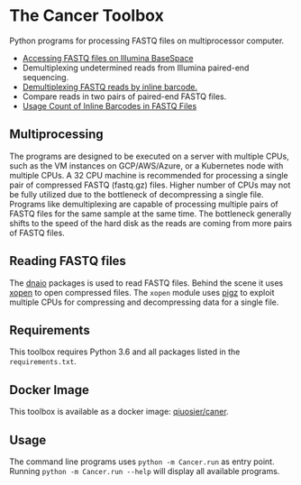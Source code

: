 # The Cancer Toolbox
Python programs for processing FASTQ files on multiprocessor computer.
* [Accessing FASTQ files on Illumina BaseSpace](docs/BaseSpace.md)
* Demultiplexing undetermined reads from Illumina paired-end sequencing.
* [Demultiplexing FASTQ reads by inline barcode.](docs/DemultiplexInline.md)
* Compare reads in two pairs of paired-end FASTQ files.
* [Usage Count of Inline Barcodes in FASTQ Files](docs/CountInlineBarcode.md)

## Multiprocessing
The programs are designed to be executed on a server with multiple CPUs, such as the VM instances on GCP/AWS/Azure, or a Kubernetes node with multiple CPUs. A 32 CPU machine is recommended for processing a single pair of compressed FASTQ (fastq.gz) files. Higher number of CPUs may not be fully utilized due to the bottleneck of decompressing a single file. Programs like demultiplexing are capable of processing multiple pairs of FASTQ files for the same sample at the same time. The bottleneck generally shifts to the speed of the hard disk as the reads are coming from more pairs of FASTQ files.

## Reading FASTQ files
The [dnaio](https://github.com/marcelm/dnaio/) packages is used to read FASTQ files. Behind the scene it uses [xopen](https://github.com/marcelm/xopen/) to open compressed files. The `xopen` module uses [pigz](https://zlib.net/pigz/) to exploit multiple CPUs for compressing and decompressing data for a single file.

## Requirements
This toolbox requires Python 3.6 and all packages listed in the `requirements.txt`.

## Docker Image
This toolbox is available as a docker image: [qiuosier/caner](https://hub.docker.com/repository/docker/qiuosier/cancer).

## Usage
The command line programs uses `python -m Cancer.run` as entry point. Running `python -m Cancer.run --help` will display all available programs.
